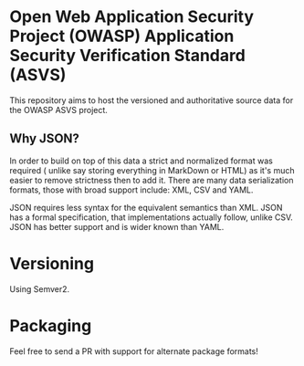 # Open Web Application Security Project (OWASP) Application Security Verification Standard (ASVS)

This repository aims to host the versioned and authoritative source data for the OWASP ASVS project.

## Why JSON?
In order to build on top of this data a strict and normalized format was required (
unlike say storing everything in MarkDown or HTML) as it's much easier to remove strictness then to add it.
There are many data serialization formats, those with broad support include: XML, CSV and YAML.

JSON requires less syntax for the equivalent semantics than XML.
JSON has a formal specification, that implementations actually follow, unlike CSV.
JSON has better support and is wider known than YAML.

# Versioning
Using Semver2.

# Packaging
Feel free to send a PR with support for alternate package formats!
